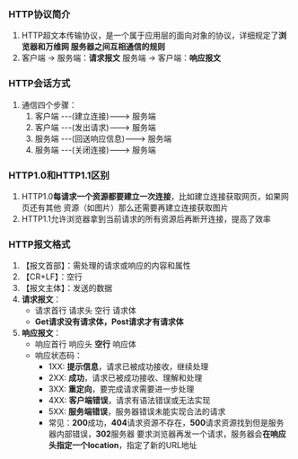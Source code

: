 ### HTTP协议简介
1. HTTP超文本传输协议，是一个属于应用层的面向对象的协议，详细规定了**浏览器和万维网
   服务器之间互相通信的规则**
2. 客户端 -> 服务端：**请求报文**
   服务端 -> 客户端：**响应报文**

### HTTP会话方式
1. 通信四个步骤：
    1. 客户端 ---(建立连接)---> 服务端
    2. 客户端 ---(发出请求)---> 服务端
    3. 服务端 ---(回送响应信息)---> 服务端
    4. 服务端 ---(关闭连接)---> 服务端

### HTTP1.0和HTTP1.1区别
1. HTTP1.0**每请求一个资源都要建立一次连接**，比如建立连接获取网页，如果网页还有其他
   资源（如图片）那么还需要再建立连接获取图片
2. HTTP1.1允许浏览器拿到当前请求的所有资源后再断开连接，提高了效率

### HTTP报文格式
1. 【报文首部】：需处理的请求或响应的内容和属性
2. 【CR+LF】：空行
3. 【报文主体】：发送的数据
4. **请求报文**：
    - 请求首行
      请求头
      空行
      请求体
    - **Get请求没有请求体，Post请求才有请求体**
5. **响应报文**：
    - 响应首行
      响应头
      **空行**
      响应体
    - 响应状态码：
        - 1XX: **提示信息**，请求已被成功接收，继续处理
        - 2XX: **成功**，请求已被成功接收、理解和处理
        - 3XX: **重定向**，要完成请求需要进一步处理
        - 4XX: **客户端错误**，请求有语法错误或无法实现
        - 5XX: **服务端错误**，服务器错误未能实现合法的请求
        - 常见：**200**成功，**404**请求资源不存在，**500**请求资源找到但是服务器内部错误，**302**服务器
        要求浏览器再发一个请求，服务器会**在响应头指定一个location**，指定了新的URL地址